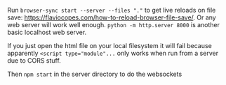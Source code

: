 Run `browser-sync start --server --files "."` to get live reloads on file save:
https://flaviocopes.com/how-to-reload-browser-file-save/. Or any web server will
work well enough. `python -m http.server 8000` is another basic localhost web server.

If you just open the html file on your local filesystem it will fail because
apparently `<script type="module"...` only works when run from a server due to
CORS stuff.

Then `npm start` in the server directory to do the websockets

